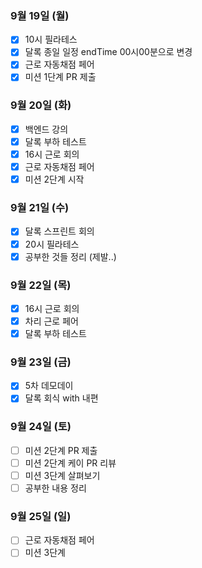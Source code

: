 ### 9월 19일 (월)
- [x] 10시 필라테스
- [x] 달록 종일 일정 endTime 00시00분으로 변경
- [x] 근로 자동채점 페어
- [x] 미션 1단계 PR 제출

### 9월 20일 (화)
- [x] 백엔드 강의
- [x] 달록 부하 테스트
- [x] 16시 근로 회의
- [x] 근로 자동채점 페어
- [x] 미션 2단계 시작

### 9월 21일 (수)
- [x] 달록 스프린트 회의
- [x] 20시 필라테스
- [x] 공부한 것들 정리 (제발..)

### 9월 22일 (목)
- [x] 16시 근로 회의
- [x] 차리 근로 페어
- [x] 달록 부하 테스트

### 9월 23일 (금)
- [x] 5차 데모데이
- [x] 달록 회식 with 내편

### 9월 24일 (토)
- [ ] 미션 2단계 PR 제출
- [ ] 미션 2단계 케이 PR 리뷰
- [ ] 미션 3단계 살펴보기
- [ ] 공부한 내용 정리

### 9월 25일 (일)
- [ ] 근로 자동채점 페어
- [ ] 미션 3단계
